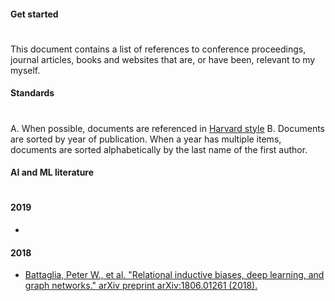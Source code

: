 #### Get started
#
This document contains a list of references to conference proceedings, journal articles, books and websites that are, or have been, relevant to my myself.

#### Standards
#
A. When possible, documents are referenced in [Harvard style](https://www.imperial.ac.uk/admin-services/library/learning-support/reference-management/harvard-style/)
B. Documents are sorted by year of publication. When a year has multiple items, documents are sorted alphabetically by the last name of the first author.

#### AI and ML literature
# 

#### 2019
- 

#### 2018
- [Battaglia, Peter W., et al. "Relational inductive biases, deep learning, and graph networks." arXiv preprint arXiv:1806.01261 (2018).](https://arxiv.org/abs/1806.01261)
